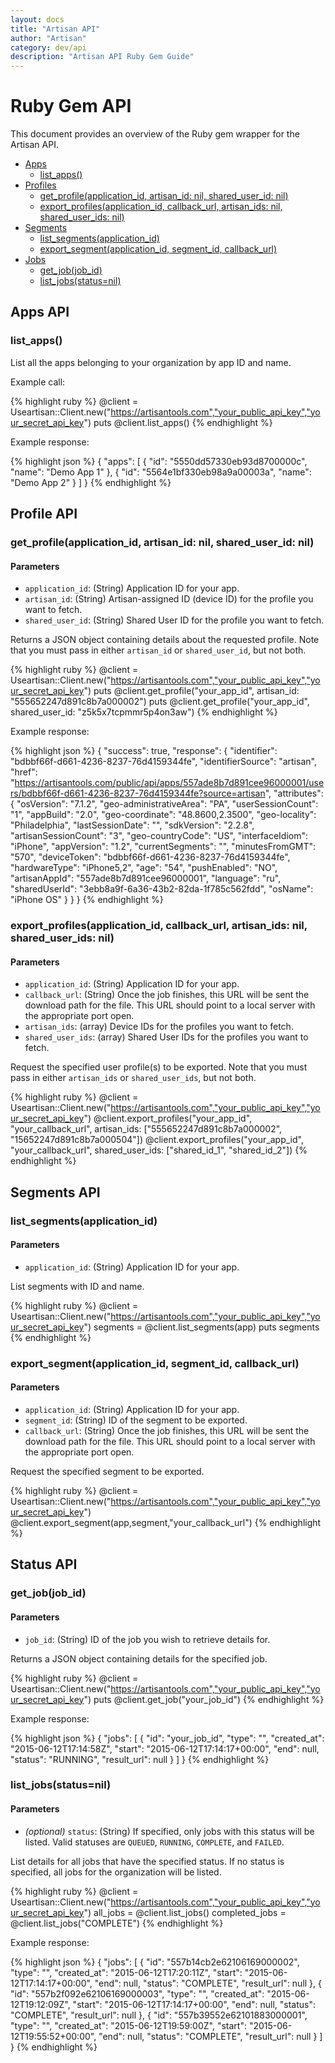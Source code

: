 ```yaml
---
layout: docs
title: "Artisan API"
author: "Artisan"
category: dev/api
description: "Artisan API Ruby Gem Guide"
---
```


# Ruby Gem API

This document provides an overview of the Ruby gem wrapper for the Artisan API.

<ul>
  <li><a href="#rb-apps">Apps</a>
    <ul>
      <li><a href="#rb-listApps">list_apps()</a></li>
    </ul>
  </li>
  <li><a href="#rb-profileapi">Profiles</a>
    <ul>
      <li><a href="#rb-getProfiles">get_profile(application_id, artisan_id: nil, shared_user_id: nil)</a></li>
      <li><a href="#rb-exportProfiles">export_profiles(application_id, callback_url, artisan_ids: nil, shared_user_ids: nil)</a></li>
    </ul>
  </li>
  <li><a href="#rb-segmentapi">Segments</a>
    <ul>
      <li><a href="#rb-listSegments">list_segments(application_id)</a></li>
      <li><a href="#rb-segmentExport">export_segment(application_id, segment_id, callback_url)</a></li>
    </ul>
  </li>
  <li><a href="#rb-jobapi">Jobs</a>
    <ul>
      <li><a href="#rb-getJob">get_job(job_id)</a></li>
      <li><a href="#rb-listJobs">list_jobs(status=nil)</a></li>
    </ul>
  </li>
</ul>

<div id="rb-apps"></div>

## Apps API

<div id="rb-listApps"></div>

### list_apps()


List all the apps belonging to your organization by app ID and name.

Example call:

{% highlight ruby %}
@client = Useartisan::Client.new("https://artisantools.com","your_public_api_key","your_secret_api_key")
puts @client.list_apps()
{% endhighlight %}

Example response:

{% highlight json %}
{
  "apps": [
    {
      "id": "5550dd57330eb93d8700000c",
      "name": "Demo App 1"
    },
    {
      "id": "5564e1bf330eb98a9a00003a",
      "name": "Demo App 2"
    }
  ]
}
{% endhighlight %}

<div id="rb-profileapi"></div>

## Profile API

<div id="rb-getProfiles"></div>

### get_profile(application_id, artisan_id: nil, shared_user_id: nil)

#### Parameters

* `application_id`: (String) Application ID for your app.
* `artisan_id`: (String) Artisan-assigned ID (device ID) for the profile you want to fetch.
* `shared_user_id`: (String) Shared User ID for the profile you want to fetch.

Returns a JSON object containing details about the requested profile. Note that you must pass in either `artisan_id` or `shared_user_id`, but not both.

{% highlight ruby %}
@client = Useartisan::Client.new("https://artisantools.com","your_public_api_key","your_secret_api_key")
puts @client.get_profile("your_app_id", artisan_id: "555652247d891c8b7a000002")
puts @client.get_profile("your_app_id", shared_user_id: "z5k5x7tcpmmr5p4on3aw")
{% endhighlight %}

Example response:

{% highlight json %}
{
  "success": true,
  "response": {
    "identifier": "bdbbf66f-d661-4236-8237-76d4159344fe",
    "identifierSource": "artisan",
    "href": "https://artisantools.com/public/api/apps/557ade8b7d891cee96000001/users/bdbbf66f-d661-4236-8237-76d4159344fe?source=artisan",
    "attributes": {
      "osVersion": "7.1.2",
      "geo-administrativeArea": "PA",
      "userSessionCount": "1",
      "appBuild": "2.0",
      "geo-coordinate": "48.8600,2.3500",
      "geo-locality": "Philadelphia",
      "lastSessionDate": "",
      "sdkVersion": "2.2.8",
      "artisanSessionCount": "3",
      "geo-countryCode": "US",
      "interfaceIdiom": "iPhone",
      "appVersion": "1.2",
      "currentSegments": "",
      "minutesFromGMT": "570",
      "deviceToken": "bdbbf66f-d661-4236-8237-76d4159344fe",
      "hardwareType": "iPhone5,2",
      "age": "54",
      "pushEnabled": "NO",
      "artisanAppId": "557ade8b7d891cee96000001",
      "language": "ru",
      "sharedUserId": "3ebb8a9f-6a36-43b2-82da-1f785c562fdd",
      "osName": "iPhone OS"
    }
  }
}
{% endhighlight %}

<div id="rb-exportProfiles"></div>

### export_profiles(application_id, callback_url, artisan_ids: nil, shared_user_ids: nil)

#### Parameters

* `application_id`: (String) Application ID for your app.
* `callback_url`: (String) Once the job finishes, this URL will be sent the download path for the file. This URL should point to a local server with the appropriate port open.
* `artisan_ids`: (array) Device IDs for the profiles you want to fetch.
* `shared_user_ids`: (array) Shared User IDs for the profiles you want to fetch.

Request the specified user profile(s) to be exported. Note that you must pass in either `artisan_ids` or `shared_user_ids`, but not both.

{% highlight ruby %}
@client = Useartisan::Client.new("https://artisantools.com","your_public_api_key","your_secret_api_key")
@client.export_profiles("your_app_id", "your_callback_url", artisan_ids: ["555652247d891c8b7a000002", "15652247d891c8b7a000504"])
@client.export_profiles("your_app_id", "your_callback_url", shared_user_ids: ["shared_id_1", "shared_id_2"])
{% endhighlight %}

<div id="rb-segmentapi"></div>

## Segments API

<div id="rb-listSegments"></div>

### list_segments(application_id)

#### Parameters

* `application_id`: (String) Application ID for your app.

List segments with ID and name.

{% highlight ruby %}
@client = Useartisan::Client.new("https://artisantools.com","your_public_api_key","your_secret_api_key")
segments = @client.list_segments(app)
puts segments
{% endhighlight %}

<div id="rb-segmentExport"></div>

### export_segment(application_id, segment_id, callback_url)

#### Parameters

* `application_id`: (String) Application ID for your app.
* `segment_id`: (String) ID of the segment to be exported.
* `callback_url`: (String) Once the job finishes, this URL will be sent the download path for the file. This URL should point to a local server with the appropriate port open.

Request the specified segment to be exported.

{% highlight ruby %}
@client = Useartisan::Client.new("https://artisantools.com","your_public_api_key","your_secret_api_key")
@client.export_segment(app,segment,"your_callback_url")
{% endhighlight %}

<div id="rb-jobapi"></div>

## Status API

<div id="rb-getJob"></div>

### get_job(job_id)

#### Parameters

* `job_id`: (String) ID of the job you wish to retrieve details for.

Returns a JSON object containing details for the specified job.

{% highlight ruby %}
@client = Useartisan::Client.new("https://artisantools.com","your_public_api_key","your_secret_api_key")
puts @client.get_job("your_job_id")
{% endhighlight %}

Example response:

{% highlight json %}
{
  "jobs": [
    {
      "id": "your_job_id",
      "type": "",
      "created_at": "2015-06-12T17:14:58Z",
      "start": "2015-06-12T17:14:17+00:00",
      "end": null,
      "status": "RUNNING",
      "result_url": null
    }
  ]
}
{% endhighlight %}

<div id="rb-listJobs"></div>

### list_jobs(status=nil)

#### Parameters

* *(optional)* `status`: (String) If specified, only jobs with this status will be listed. Valid statuses are `QUEUED`, `RUNNING`, `COMPLETE`, and `FAILED`.

List details for all jobs that have the specified status. If no status is specified, all jobs for the organization will be listed.

{% highlight ruby %}
@client = Useartisan::Client.new("https://artisantools.com","your_public_api_key","your_secret_api_key")
all_jobs = @client.list_jobs()
completed_jobs = @client.list_jobs("COMPLETE")
{% endhighlight %}

Example response:

{% highlight json %}
{
  "jobs": [
    {
      "id": "557b14cb2e62106169000002",
      "type": "",
      "created_at": "2015-06-12T17:20:11Z",
      "start": "2015-06-12T17:14:17+00:00",
      "end": null,
      "status": "COMPLETE",
      "result_url": null
    },
    {
      "id": "557b2f092e62106169000003",
      "type": "",
      "created_at": "2015-06-12T19:12:09Z",
      "start": "2015-06-12T17:14:17+00:00",
      "end": null,
      "status": "COMPLETE",
      "result_url": null
    },
    {
      "id": "557b39552e62101883000001",
      "type": "",
      "created_at": "2015-06-12T19:59:00Z",
      "start": "2015-06-12T19:55:52+00:00",
      "end": null,
      "status": "COMPLETE",
      "result_url": null
    }
  ]
}
{% endhighlight %}
